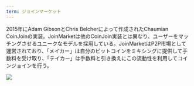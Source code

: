 ```yaml
---
term: ジョインマーケット
---
```

2015年にAdam GibsonとChris Belcherによって作成されたChaumian CoinJoinの実装。JoinMarketは他のCoinJoin実装とは異なり、ユーザーをマッチングさせるユニークなモデルを採用している。JoinMarketはP2P市場として運営されており、「メイカー」は自分のビットコインをミキシングに提供して手数料を受け取り、「テイカー」は手数料と引き換えにこの流動性を利用してコインジョインを行う。

![](../../dictionnaire/assets/43.webp)